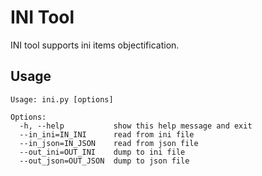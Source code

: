 INI Tool
========

INI tool supports ini items objectification.

## Usage
```
Usage: ini.py [options]

Options:
  -h, --help           show this help message and exit
  --in_ini=IN_INI      read from ini file
  --in_json=IN_JSON    read from json file
  --out_ini=OUT_INI    dump to ini file
  --out_json=OUT_JSON  dump to json file
```